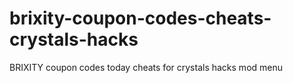 # brixity-coupon-codes-cheats-crystals-hacks
BRIXITY coupon codes today cheats for crystals hacks mod menu
